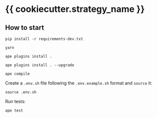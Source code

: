 # {{ cookiecutter.strategy_name }}

## How to start

    pip install -r requirements-dev.txt
    
    yarn
    
    ape plugins install .

    ape plugins install . --upgrade
    
    ape compile

Create a `.env.sh` file following the `.env.example.sh` format and `source` it:
    
    source .env.sh

Run tests:

    ape test
    
    
